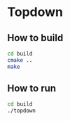 # Topdown

## How to build
```sh
cd build
cmake ..
make
````

## How to run
```sh
cd build
./topdown
```